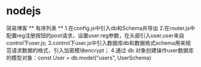 # nodejs
简易博客 
** 有序列表 **
1.在config.js中引入db和Schema并导出
2.在router.js中配置reg注册按钮的post请求，设置user.reg参数，在头部引入user,user来自control下user.js;
3.control下user.js中引入数据库db和数据格式schema用来规范请求数据的格式，引入加密模块encrypt；
4.通过 db 对象创建操作user数据库的模型对象：const User = db.model("users", UserSchema)
